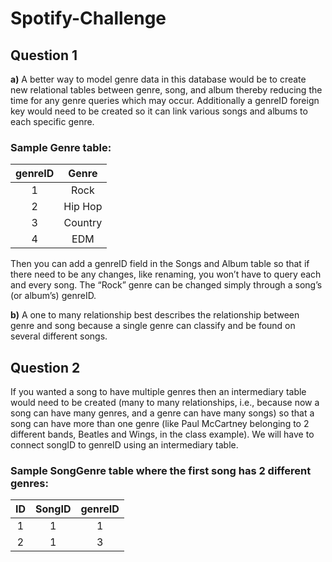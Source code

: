 # Spotify-Challenge

## **Question 1**

**a)**	A better way to model genre data in this database would be to create new relational tables between genre, song, and album thereby reducing the time for any genre queries which may occur.  Additionally a genreID foreign key would need to be created so it can link various songs and albums to each specific genre.

### Sample Genre table:

| genreID |  Genre  |
|:-------:|:-------:|
|    1    |   Rock  |
|    2    | Hip Hop |
|    3    | Country |
|    4    |   EDM   |

Then you can add a genreID field in the Songs and Album table so that if there need to be any changes, like renaming, you won’t have to query each and every song.  The “Rock” genre can be changed simply through a song’s (or album’s) genreID.

**b)** A one to many relationship best describes the relationship between genre and song because a single genre can classify and be found on several different songs.





## Question 2

If you wanted a song to have multiple genres then an intermediary table would need to be created (many to many relationships, i.e., because now a song can have many genres, and a genre can have many songs) so that a song can have more than one genre (like Paul McCartney belonging to 2 different bands, Beatles and Wings, in the class example).  We will have to connect songID to genreID using an intermediary table.

### Sample SongGenre table where the first song has 2 different genres:

| ID | SongID | genreID |
|:--:|:------:|:-------:|
|  1 |    1   |    1    |
|  2 |    1   |    3    |
